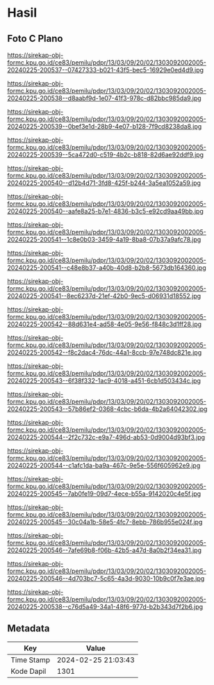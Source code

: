 # Hasil

## Foto C Plano

https://sirekap-obj-formc.kpu.go.id/ce83/pemilu/pdpr/13/03/09/20/02/1303092002005-20240225-200537--07427333-b021-43f5-bec5-16929e0ed4d9.jpg

https://sirekap-obj-formc.kpu.go.id/ce83/pemilu/pdpr/13/03/09/20/02/1303092002005-20240225-200538--d8aabf9d-1e07-41f3-978c-d82bbc985da9.jpg

https://sirekap-obj-formc.kpu.go.id/ce83/pemilu/pdpr/13/03/09/20/02/1303092002005-20240225-200539--0bef3e1d-28b9-4e07-b128-7f9cd8238da8.jpg

https://sirekap-obj-formc.kpu.go.id/ce83/pemilu/pdpr/13/03/09/20/02/1303092002005-20240225-200539--5ca472d0-c519-4b2c-b818-82d6ae92ddf9.jpg

https://sirekap-obj-formc.kpu.go.id/ce83/pemilu/pdpr/13/03/09/20/02/1303092002005-20240225-200540--d12b4d71-3fd8-425f-b244-3a5ea1052a59.jpg

https://sirekap-obj-formc.kpu.go.id/ce83/pemilu/pdpr/13/03/09/20/02/1303092002005-20240225-200540--aafe8a25-b7e1-4836-b3c5-e92cd9aa49bb.jpg

https://sirekap-obj-formc.kpu.go.id/ce83/pemilu/pdpr/13/03/09/20/02/1303092002005-20240225-200541--1c8e0b03-3459-4a19-8ba8-07b37a9afc78.jpg

https://sirekap-obj-formc.kpu.go.id/ce83/pemilu/pdpr/13/03/09/20/02/1303092002005-20240225-200541--c48e8b37-a40b-40d8-b2b8-5673db164360.jpg

https://sirekap-obj-formc.kpu.go.id/ce83/pemilu/pdpr/13/03/09/20/02/1303092002005-20240225-200541--8ec6237d-21ef-42b0-9ec5-d06931d18552.jpg

https://sirekap-obj-formc.kpu.go.id/ce83/pemilu/pdpr/13/03/09/20/02/1303092002005-20240225-200542--88d631e4-ad58-4e05-9e56-f848c3d1ff28.jpg

https://sirekap-obj-formc.kpu.go.id/ce83/pemilu/pdpr/13/03/09/20/02/1303092002005-20240225-200542--f8c2dac4-76dc-44a1-8ccb-97e748dc821e.jpg

https://sirekap-obj-formc.kpu.go.id/ce83/pemilu/pdpr/13/03/09/20/02/1303092002005-20240225-200543--6f38f332-1ac9-4018-a451-6cb1d503434c.jpg

https://sirekap-obj-formc.kpu.go.id/ce83/pemilu/pdpr/13/03/09/20/02/1303092002005-20240225-200543--57b86ef2-0368-4cbc-b6da-4b2a64042302.jpg

https://sirekap-obj-formc.kpu.go.id/ce83/pemilu/pdpr/13/03/09/20/02/1303092002005-20240225-200544--2f2c732c-e9a7-496d-ab53-0d9004d93bf3.jpg

https://sirekap-obj-formc.kpu.go.id/ce83/pemilu/pdpr/13/03/09/20/02/1303092002005-20240225-200544--c1afc1da-ba9a-467c-9e5e-556f605962e9.jpg

https://sirekap-obj-formc.kpu.go.id/ce83/pemilu/pdpr/13/03/09/20/02/1303092002005-20240225-200545--7ab0fe19-09d7-4ece-b55a-9142020c4e5f.jpg

https://sirekap-obj-formc.kpu.go.id/ce83/pemilu/pdpr/13/03/09/20/02/1303092002005-20240225-200545--30c04a1b-58e5-4fc7-8ebb-786b955e024f.jpg

https://sirekap-obj-formc.kpu.go.id/ce83/pemilu/pdpr/13/03/09/20/02/1303092002005-20240225-200546--7afe69b8-f06b-42b5-a47d-8a0b2f34ea31.jpg

https://sirekap-obj-formc.kpu.go.id/ce83/pemilu/pdpr/13/03/09/20/02/1303092002005-20240225-200546--4d703bc7-5c65-4a3d-9030-10b9c0f7e3ae.jpg

https://sirekap-obj-formc.kpu.go.id/ce83/pemilu/pdpr/13/03/09/20/02/1303092002005-20240225-200538--c76d5a49-34a1-48f6-977d-b2b343d7f2b6.jpg


## Metadata

| Key        | Value               |
| ---------- | ------------------- |
| Time Stamp | 2024-02-25 21:03:43 |
| Kode Dapil | 1301                |



